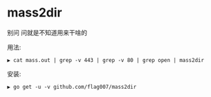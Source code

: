 # mass2dir
别问 问就是不知道用来干啥的

用法:

```
▶ cat mass.out | grep -v 443 | grep -v 80 | grep open | mass2dir
```

安装:

```
▶ go get -u -v github.com/flag007/mass2dir
```
